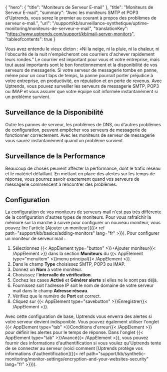 {
  "hero": {
    "title": "Moniteurs de Serveur E-mail"
  },
  "title": "Moniteurs de Serveur E-mail",
  "summary": "Avec les moniteurs SMTP et POP3 d'Uptrends, vous serez le premier au courant à propos des problèmes de serveur e-mail.",
  "url": "/support/kb/surveillance-synthetique/uptime-monitoring/moniteurs-de-serveur-e-mail",
  "translationKey": "https://www.uptrends.com/support/kb/mail-server-monitors",
  "tableofcontents": true
}

Vous avez entendu le vieux dicton : «Ni la neige, ni la pluie, ni la chaleur, ni l'obscurité de la nuit n'empêcheront ces courriers d'achever rapidement leurs rondes." Le courrier est important pour vous et votre entreprise, mais tout aussi importants sont le bon fonctionnement et la disponibilité de vos serveurs de messagerie. Si votre serveur de messagerie tombe en panne, même pour un court laps de temps, la panne pourrait porter préjudice  à votre entreprise, en productivité, en réputation et en perte de revenus. Avec Uptrends, vous pouvez surveiller les serveurs de messagerie SMTP, POP3 ou IMAP et vous assurer que votre équipe soit informée instantanément si un problème survient.

## Surveillance de la Disponibilité

Outre les pannes de serveur, les problèmes de DNS, ou d'autres problèmes de configuration, peuvent empêcher vos serveurs de messagerie de fonctionner correctement. Avec les moniteurs de serveur de messagerie vous saurez instantanément quand un problème survient.

## Surveillance de la Performance

Beaucoup de choses peuvent affecter la performance, dont le trafic réseau et le matériel défaillant. En mettant en place des alertes sur les temps de réponse, vous pourrez savoir exactement quand vos serveurs de messagerie commencent à rencontrer des problèmes.

## Configuration

La configuration de vos moniteurs de serveurs mail n'est pas très différente de la configuration d'autres types de moniteurs. Pour vous rafraîchir la mémoire sur la marche à suivre pour configurer un nouveau moniteur, vous pouvez lire l'article [Ajouter un moniteur]({{< ref path="support/kb/basics/adding-monitors" lang="fr" >}}). Pour configurer un moniteur de serveur mail :

1. Sélectionnez {{< AppElement type="button" >}}\+Ajouter moniteur{{< /AppElement >}} dans la section **Moniteurs** du {{< AppElement type="menuitem" >}}menu principal{{< /AppElement >}}.
2. Dans le champ **Type** choisissez SMTP, POP3 ou IMAP.
3. Donnez un **Nom** à votre moniteur.
4. Choisissez l'**intervalle de vérification**.
5. Cochez les cases **Activé** et **Générer alerte** si elles ne le sont pas déjà.
6. Fournissez soit l'adresse IP soit le nom de domaine de votre serveur mail dans le champ **Adresse réseau**.
7. Vérifiez que le numéro de **Port** est correct.
8. Cliquez sur {{< AppElement type="savebutton" >}}Enregistrer{{< /AppElement >}}.

Avec cette configuration de base, Uptrends vous enverra des alertes si votre serveur devient indisponible. Vous pouvez également utiliser l'onglet {{< AppElement type="tab" >}}Conditions d'erreur{{< /AppElement >}} pour définir les alertes pour le temps de réponse. Dans l'onglet {{< AppElement type="tab" >}}Avancé{{< /AppElement >}}, vous pouvez fournir des informations d'authentification si vous voulez qu'Uptrends tente de se connecter au serveur (voici comment [Uptrends protège vos informations d'authentification]({{< ref path="support/kb/synthetic-monitoring/monitor-settings/encryption-and-your-websites-security" lang="fr" >}})).
